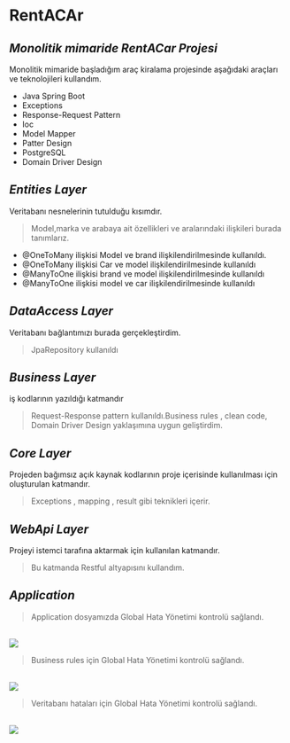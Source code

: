 # RentACAr
## _Monolitik mimaride RentACar Projesi_


Monolitik mimaride başladığım araç kiralama projesinde aşağıdaki araçları ve teknolojileri kullandım.

- Java Spring Boot
- Exceptions
- Response-Request Pattern
- Ioc
- Model Mapper 
- Patter Design
- PostgreSQL
- Domain Driver Design

## _Entities Layer_
Veritabanı nesnelerinin tutulduğu kısımdır.

> Model,marka ve arabaya ait özellikleri  ve 
> aralarındaki ilişkileri burada tanımlarız.
>


- @OneToMany ilişkisi Model ve brand ilişkilendirilmesinde kullanıldı. 
- @OneToMany ilişkisi Car ve  model ilişkilendirilmesinde kullanıldı
- @ManyToOne ilişkisi brand ve model ilişkilendirilmesinde kullanıldı
- @ManyToOne ilişkisi model ve car ilişkilendirilmesinde kullanıldı 

## _DataAccess Layer_
Veritabanı bağlantımızı burada gerçekleştirdim.
> JpaRepository kullanıldı

## _Business Layer_
iş kodlarının yazıldığı katmandır 
>Request-Response pattern kullanıldı.Business rules , clean code, Domain Driver Design yaklaşımına uygun geliştirdim.

## _Core Layer_ 
Projeden bağımsız açık kaynak kodlarının proje içerisinde kullanılması için oluşturulan katmandır.

>Exceptions , mapping , result gibi teknikleri içerir.

## _WebApi Layer_ 
Projeyi istemci tarafına aktarmak için kullanılan katmandır.

>Bu katmanda Restful altyapısını kullandım. 


## _Application_ 

> Application dosyamızda Global Hata Yönetimi kontrolü sağlandı.
</br>
<img src= "https://github.com/berna-ozgen/rentACarProject/blob/main/src/main/java/kodlamaio/com/rentACar/ValidationException.jpg " />
</br>

> Business rules için Global Hata Yönetimi kontrolü sağlandı.
</br>
<img src= "https://github.com/berna-ozgen/rentACarProject/blob/main/src/main/java/kodlamaio/com/rentACar/BusinessExceptions.jpg" />
</br>

> Veritabanı hataları için Global Hata Yönetimi kontrolü sağlandı.
</br>
<img src= "https://github.com/berna-ozgen/rentACarProject/blob/main/src/main/java/kodlamaio/com/rentACar/DataException.jpg " />


